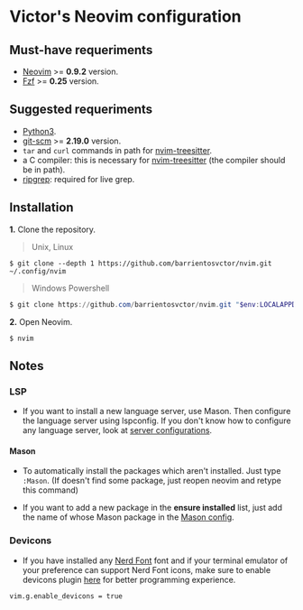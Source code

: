 # Victor's Neovim configuration

## Must-have requeriments

* [Neovim](https://neovim.io/) >= **0.9.2** version.
* [Fzf](https://github.com/junegunn/fzf) >= **0.25** version.

## Suggested requeriments

* [Python3](https://www.python.org/downloads/).
* [git-scm](https://git-scm.com/) >= **2.19.0** version.
* `tar` and `curl` commands in path for [nvim-treesitter](https://github.com/nvim-treesitter/nvim-treesitter).
* a C compiler: this is necessary for [nvim-treesitter](https://github.com/nvim-treesitter/nvim-treesitter) (the compiler should be in path).
* [ripgrep](https://github.com/BurntSushi/ripgrep): required for live grep.

## Installation

**1.** Clone the repository.

> Unix, Linux

```shell
$ git clone --depth 1 https://github.com/barrientosvctor/nvim.git ~/.config/nvim
```

> Windows Powershell

```powershell
$ git clone https://github.com/barrientosvctor/nvim.git "$env:LOCALAPPDATA\nvim"
```

**2.** Open Neovim.

```shell
$ nvim
```

## Notes

### LSP

* If you want to install a new language server, use Mason. Then configure the
language server using lspconfig. If you don't know how to configure any language server, look at [server configurations](https://github.com/neovim/nvim-lspconfig/blob/master/doc/server_configurations.md).

#### Mason

* To automatically install the packages which aren't installed. Just type
`:Mason`. (If doesn't find some package, just reopen neovim and retype this command)

* If you want to add a new package in the **ensure installed** list, just add
the name of whose Mason package in the [Mason config](https://github.com/barrientosvctor/nvim/blob/main/lua/plugins/mason.lua#L8).

### Devicons

* If you have installed any [Nerd Font](https://www.nerdfonts.com/) font and if your terminal emulator of
  your preference can support Nerd Font icons, make sure to enable devicons
plugin [here](https://github.com/barrientosvctor/nvim/blob/main/lua/config/settings.lua#L10) for better programming experience.

`vim.g.enable_devicons = true`
